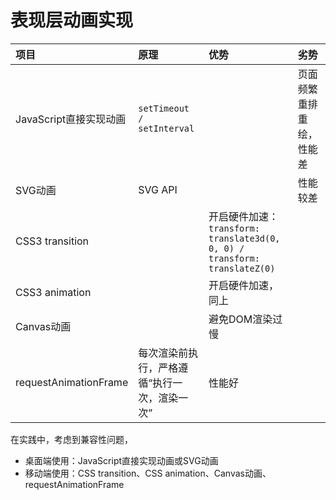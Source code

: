 # 表现层动画实现

| **项目** | **原理** | **优势** | **劣势** |
| :--- | :--- | :--- | :--- |
| JavaScript直接实现动画 | `setTimeout / setInterval` |  | 页面频繁重排重绘，性能差 |
| SVG动画 | SVG API |  | 性能较差 |
| CSS3 transition |  | 开启硬件加速：`transform: translate3d(0, 0, 0) / transform: translateZ(0)` |  |
| CSS3 animation |  | 开启硬件加速，同上 |  |
| Canvas动画 |  | 避免DOM渲染过慢 |  |
| requestAnimationFrame | 每次渲染前执行，严格遵循“执行一次，渲染一次” | 性能好 |  |

在实践中，考虑到兼容性问题，

* 桌面端使用：JavaScript直接实现动画或SVG动画
* 移动端使用：CSS transition、CSS animation、Canvas动画、requestAnimationFrame